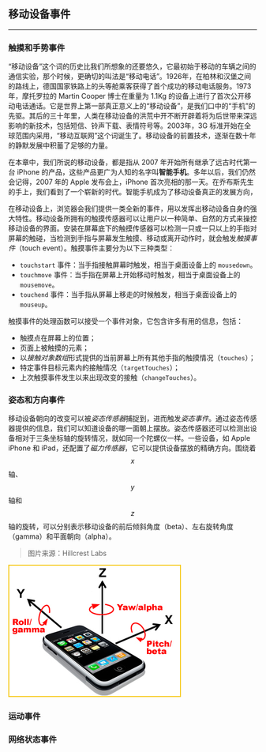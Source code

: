 ## 移动设备事件

---

### 触摸和手势事件

“移动设备”这个词的历史比我们所想象的还要悠久，它最初始于移动的车辆之间的通信实验，那个时候，更确切的叫法是“移动电话”。1926年，在柏林和汉堡之间的路线上，德国国家铁路上的头等舱乘客获得了首个成功的移动电话服务。1973年，摩托罗拉的 Martin Cooper 博士在重量为 1.1Kg 的设备上进行了首次公开移动电话通话。它是世界上第一部真正意义上的“移动设备”，是我们口中的“手机”的先驱。其后的三十年里，人类在移动设备的洪荒中开不断开辟着将为后世带来深远影响的新技术，包括短信、铃声下载、表情符号等。2003年，3G 标准开始在全球范围内采用，“移动互联网”这个词诞生了。移动设备的前置技术，逐渐在数十年的静默发展中积蓄了足够的力量。

在本章中，我们所说的移动设备，都是指从 2007 年开始所有继承了远古时代第一台 iPhone 的产品，这些产品更广为人知的名字叫**智能手机**。多年以后，我们仍然会记得，2007 年的 Apple 发布会上，iPhone 首次亮相的那一天。在乔布斯先生的手上，我们看到了一个崭新的时代。智能手机成为了移动设备真正的发展方向，

在移动设备上，浏览器会我们提供一类全新的事件，用以发挥出移动设备自身的强大特性。移动设备所拥有的触摸传感器可以让用户以一种简单、自然的方式来操控移动设备的界面。安装在屏幕底下的触摸传感器可以检测一只或一只以上的手指对屏幕的触碰，当检测到手指与屏幕发生触摸、移动或离开动作时，就会触发*触摸事件*（touch event）。触摸事件主要分为以下三种类型：

- `touchstart` 事件：当手指接触屏幕时触发，相当于桌面设备上的 `mousedown`。
- `touchmove` 事件：当手指在屏幕上开始移动时触发，相当于桌面设备上的 `mousemove`。
- `touchend` 事件：当手指从屏幕上移走的时候触发，相当于桌面设备上的 `mouseup`。

触摸事件的处理函数可以接受一个事件对象，它包含许多有用的信息，包括：

- 触摸点在屏幕上的位置；
- 页面上被触摸的元素；
- 以*接触对象数组*形式提供的当前屏幕上所有其他手指的触摸情况（`touches`）；
- 特定事件目标元素内的接触情况（`targetTouches`）；
- 上次触摸事件发生以来出现改变的接触（`changeTouches`）。





### 姿态和方向事件

移动设备朝向的改变可以被*姿态传感器*捕捉到，进而触发*姿态事件*。通过姿态传感器提供的信息，我们可以知道设备的哪一面朝上摆放。姿态传感器还可以检测出设备相对于三条坐标轴的旋转情况，就如同一个陀螺仪一样。一些设备，如 Apple iPhone 和 iPad，还配置了*磁力传感器*，它可以提供设备摆放的精确方向。围绕着 $$x$$轴、$$y$$轴和$$z$$轴的旋转，可以分别表示移动设备的前后倾斜角度（beta）、左右旋转角度（gamma）和平面朝向（alpha）。

> 图片来源：Hillcrest Labs

![mobile axes](assets/javascript_sensors_yaw.jpg)





### 运动事件







### 网络状态事件



